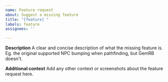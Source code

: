```yaml
---
name: Feature request
about: Suggest a missing feature
title: "[feature] "
labels: feature
assignees: ''

---
```


**Description**
A clear and concise description of what the missing feature is. Eg. the original supported NPC bumping when pathfinding, but GemRB doesn't.

**Additional context**
Add any other context or screenshots about the feature request here.
